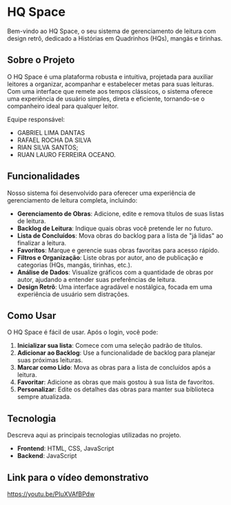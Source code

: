 # HQ Space

Bem-vindo ao HQ Space, o seu sistema de gerenciamento de leitura com design retrô, dedicado a Histórias em Quadrinhos (HQs), mangás e tirinhas.


## Sobre o Projeto

O HQ Space é uma plataforma robusta e intuitiva, projetada para auxiliar leitores a organizar, acompanhar e estabelecer metas para suas leituras. Com uma interface que remete aos tempos clássicos, o sistema oferece uma experiência de usuário simples, direta e eficiente, tornando-se o companheiro ideal para qualquer leitor.

Equipe responsável:

* GABRIEL LIMA DANTAS
* RAFAEL ROCHA DA SILVA
* RIAN SILVA SANTOS;
* RUAN LAURO FERREIRA OCEANO.

## Funcionalidades

Nosso sistema foi desenvolvido para oferecer uma experiência de gerenciamento de leitura completa, incluindo:

* **Gerenciamento de Obras**: Adicione, edite e remova títulos de suas listas de leitura.
* **Backlog de Leitura**: Indique quais obras você pretende ler no futuro.
* **Lista de Concluídos**: Mova obras do backlog para a lista de "já lidas" ao finalizar a leitura.
* **Favoritos**: Marque e gerencie suas obras favoritas para acesso rápido.
* **Filtros e Organização**: Liste obras por autor, ano de publicação e categorias (HQs, mangás, tirinhas, etc.).
* **Análise de Dados**: Visualize gráficos com a quantidade de obras por autor, ajudando a entender suas preferências de leitura.
* **Design Retrô**: Uma interface agradável e nostálgica, focada em uma experiência de usuário sem distrações.

## Como Usar

O HQ Space é fácil de usar. Após o login, você pode:

1.  **Inicializar sua lista**: Comece com uma seleção padrão de títulos.
2.  **Adicionar ao Backlog**: Use a funcionalidade de backlog para planejar suas próximas leituras.
3.  **Marcar como Lido**: Mova as obras para a lista de concluídos após a leitura.
4.  **Favoritar**: Adicione as obras que mais gostou à sua lista de favoritos.
5.  **Personalizar**: Edite os detalhes das obras para manter sua biblioteca sempre atualizada.

## Tecnologia

Descreva aqui as principais tecnologias utilizadas no projeto.
* **Frontend**: HTML, CSS, JavaScript
* **Backend**: JavaScript

## Link para o vídeo demonstrativo

https://youtu.be/PIuXVAfBPdw